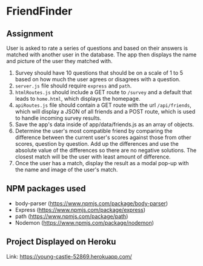 # FriendFinder

## Assignment

User is asked to rate a series of questions and based on their answers is matched with another user in the database. The app then displays the name and picture of the user they matched with.

1. Survey should have 10 questions that should be on a scale of 1 to 5 based on how much the user agrees or disagrees with a question.
2. `server.js` file should require `express` and `path`.
3. `htmlRoutes.js` should include a GET route to `/survey` and a default that leads to `home.html`, which displays the homepage.
4. `apiRoutes.js` file should contain a GET route with the url `/api/friends`, which will display a JSON of all friends and a POST route, which is used to handle incoming survey results.
5. Save the app's data inside of app/data/friends.js as an array of objects.
6. Determine the user's most compatible friend by comparing the difference between the current user's scores against those from other scores, question by question. Add up the differences and use the absolute value of the differences so there are no negative solutions. The closest match will be the user with least amount of difference.
7. Once the user has a match, display the result as a modal pop-up with the name and image of the user's match.

## NPM packages used

* body-parser (https://www.npmjs.com/package/body-parser)
* Express (https://www.npmjs.com/package/express)
* path (https://www.npmjs.com/package/path)
* Nodemon (https://www.npmjs.com/package/nodemon)
  
## Project Displayed on Heroku

Link: https://young-castle-52869.herokuapp.com/